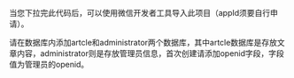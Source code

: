 当您下拉完此代码后，可以使用微信开发者工具导入此项目（appId须要自行申请）。

请在数据库内添加artcle和administrator两个数据库，其中artcle数据库是存放文章内容，administrator则是存放管理员信息，首次创建请添加openid字段，字段值为管理员的openid。